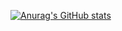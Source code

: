 [![Anurag's GitHub stats](https://github-readme-stats.vercel.app/api?username=SungZoo95)](https://github.com/anuraghazra/github-readme-stats)